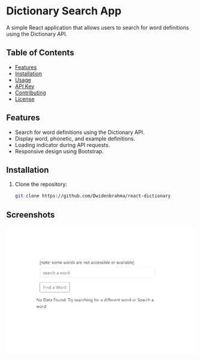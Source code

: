 # Dictionary Search App

A simple React application that allows users to search for word definitions using the Dictionary API.

## Table of Contents

- [Features](#features)
- [Installation](#installation)
- [Usage](#usage)
- [API Key](#api-key)
- [Contributing](#contributing)
- [License](#license)

## Features

- Search for word definitions using the Dictionary API.
- Display word, phonetic, and example definitions.
- Loading indicator during API requests.
- Responsive design using Bootstrap.

## Installation

1. Clone the repository:

   ```bash
   git clone https://github.com/Dwidenbrahma/react-dictionary
   ```

## Screenshots

![Screenshot 1](interface.png)
